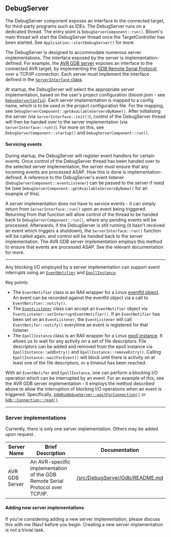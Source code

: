 ## DebugServer

The DebugServer component exposes an interface to the connected target, for third-party programs such as IDEs. The 
DebugServer runs on a dedicated thread. The entry point is `DebugServerComponent::run()`. Bloom's main thread will start 
the DebugServer thread once the TargetController has been started. See `Applciation::startDebugServer()` for more.

The DebugServer is designed to accommodate numerous server implementations. The interface exposed by the server is 
implementation-defined. For example, the [AVR GDB server](./Gdb/AvrGdb/AvrGdbRsp.hpp) exposes an interface to the 
connected AVR target, by implementing the 
[GDB Remote Serial Protocol](https://sourceware.org/gdb/onlinedocs/gdb/Remote-Protocol.html), over a TCP/IP connection.
Each server must implement the interface defined in the [`ServerInterface` class](./ServerInterface.hpp).

At startup, the DebugServer will select the appropriate server implementation, based on the user's project 
configuration (bloom.json - see [`DebugServerConfig`](../ProjectConfig.hpp)). Each server implementation is mapped to a 
config name, which is to be used in the project configuration file. For the mapping, see 
`DebugServerComponent::getAvailableServersByName()`. After initialising the server (via `ServerInterface::init()`), 
control of the DebugServer thread will then be handed over to the server implementation (via `ServerInterface::run()`). 
For more on this, see `DebugServerComponent::startup()` and `DebugServerComponent::run()`.

#### Servicing events

During startup, the DebugServer will register event handlers for certain events. Once control of the DebugServer thread
has been handed over to the selected server implementation, the server must ensure that any incoming events are 
processed ASAP. How this is done is implementation-defined. A reference to the DebugServer's event listener 
(`DebugServerComponent::eventListener`) can be passed to the server if need be (see 
`DebugServerComponent::getAvailableServersByName()` for an example of this).

A server implementation does not have to service events - it can simply return from `ServerInterface::run()` upon 
an event being triggered. Returning from that function will allow control of the thread to be handed back to 
`DebugServerComponent::run()`, where any pending events will be processed. Afterwards, if the DebugServer is still 
running (it hasn't received an event which triggers a shutdown), the `ServerInterface::run()` function will be called 
again, and control will be handed back to the server implementation. The AVR GDB server implementation employs this 
method to ensure that events are processed ASAP. See the relevant documentation for more.

---

Any blocking I/O employed by a server implementation can support event interrupts using an 
[`EventNotifier`](../Helpers/EventNotifier.hpp) and [`EpollInstance`](../Helpers/EpollInstance.hpp). 

Key points: 
- The `EventNotifier` class is an RAII wrapper for a Linux 
  [eventfd object](https://man7.org/linux/man-pages/man2/eventfd.2.html). An event can be recorded against the eventfd 
  object via a call to `EventNotifier::notify()`.
- The [`EventListener`](../EventManager/EventListener.hpp) class can accept an `EventNotifier` object via
  `EventListener::setInterruptEventNotifier()`. If an `EventNotifier` has been set on an `EventListener`, the
  `EventListener` will call `EventNotifer::notify()` everytime an event is registered for that listener. 
- The `EpollInstance` class is an RAII wrapper for a Linux 
  [epoll instance](https://man7.org/linux/man-pages/man7/epoll.7.html). It allows us to wait for any activity on a set 
  of file descriptors. File descriptors can be added and removed from the epoll instance via `EpollInstance::addEntry()` 
  and `EpollInstance::removeEntry()`. Calling `EpollInstance::waitForEvent()` will block until there is activity on at 
  least one of the file descriptors, or a timeout has been reached.
  
With an `EventNotifer` and `EpollInstance`, one can perform a blocking I/O operation which can be interrupted by an 
event. For an example of this, see the AVR GDB server implementation - it employs the method described above to allow 
the interruption of blocking I/O operations when an event is triggered. Specifically, 
[`GdbRspDebugServer::waitForConnection()`](./Gdb/GdbRspDebugServer.hpp) or
[`Gdb::Connection::read()`](./Gdb/Connection.hpp).

---

### Server implementations

Currently, there is only one server implementation. Others may be added upon request.

| Server Name    | Brief Description                                                             | Documentation                                     |
|----------------|-------------------------------------------------------------------------------|---------------------------------------------------|
| AVR GDB Server | An AVR-specific implementation of the GDB Remote Serial Protocol over TCP/IP. | [/src/DebugServer/Gdb/README.md](./Gdb/README.md) |

#### Adding new server implementations

If you're considering adding a new server implementation, please discuss this with me (Nav) before you begin. Creating 
a new server implementation is not a trivial task.
